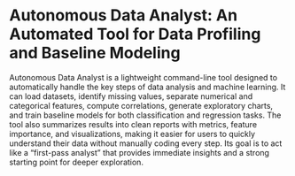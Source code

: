 # Autonomous Data Analyst: An Automated Tool for Data Profiling and Baseline Modeling
Autonomous Data Analyst is a lightweight command-line tool designed to automatically handle the key steps of data analysis and machine learning. It can load datasets, identify missing values, separate numerical and categorical features, compute correlations, generate exploratory charts, and train baseline models for both classification and regression tasks. The tool also summarizes results into clean reports with metrics, feature importance, and visualizations, making it easier for users to quickly understand their data without manually coding every step. Its goal is to act like a “first-pass analyst” that provides immediate insights and a strong starting point for deeper exploration.
